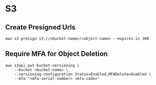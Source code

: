 # S3
## Create Presigned Urls
```
aws s3 presign s3://<bucket-name>/<object-name> --expires-in 300
```

## Require MFA for Object Deletion
```
aws s3api put-bucket-versioning \
    --bucket <bucket-name> \
    --versioning-configuration Status=Enabled,MFADelete=Enabled \
    --mfa "<mfa-serial-number> <mfa-code>"
```
